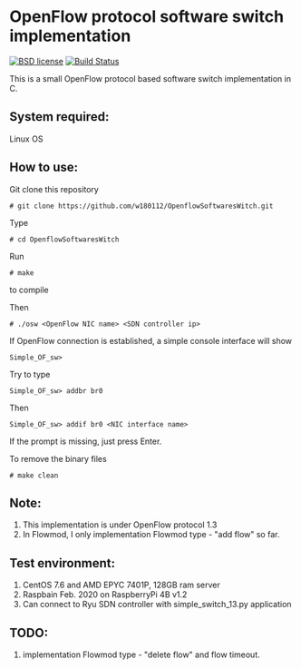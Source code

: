 # OpenFlow protocol software switch implementation

[![BSD license](https://img.shields.io/badge/License-BSD-blue.svg)](https://opensource.org/licenses/BSD-3-Clause)
[![Build Status](https://travis-ci.org/w180112/OpenflowSoftwaresWitch.svg?branch=master)](https://travis-ci.org/w180112/OpenflowSoftwaresWitch)

This is a small OpenFlow protocol based software switch implementation in C.

## System required:

Linux OS

## How to use:

Git clone this repository

	# git clone https://github.com/w180112/OpenflowSoftwaresWitch.git

Type

	# cd OpenflowSoftwaresWitch

Run

	# make

to compile

Then

	# ./osw <OpenFlow NIC name> <SDN controller ip>

If OpenFlow connection is established, a simple console interface will show

	Simple_OF_sw>

Try to type

	Simple_OF_sw> addbr br0

Then 

	Simple_OF_sw> addif br0 <NIC interface name>

If the prompt is missing, just press Enter.

To remove the binary files

	# make clean

## Note:

1. This implementation is under OpenFlow protocol 1.3
2. In Flowmod, I only implementation Flowmod type - "add flow" so far.

## Test environment:

1. CentOS 7.6 and AMD EPYC 7401P, 128GB ram server
2. Raspbain Feb. 2020 on RaspberryPi 4B v1.2
3. Can connect to Ryu SDN controller with simple_switch_13.py application

## TODO:

1. implementation Flowmod type - "delete flow" and flow timeout.
